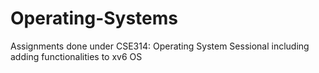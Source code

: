 # Operating-Systems
Assignments done under CSE314: Operating System Sessional including adding functionalities to xv6 OS
